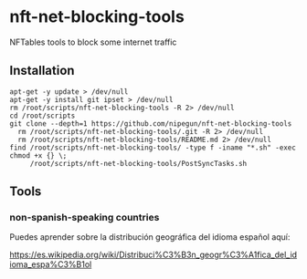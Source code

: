 # nft-net-blocking-tools

NFTables tools to block some internet traffic

## Installation

```shell
apt-get -y update > /dev/null
apt-get -y install git ipset > /dev/null
rm /root/scripts/nft-net-blocking-tools -R 2> /dev/null
cd /root/scripts
git clone --depth=1 https://github.com/nipegun/nft-net-blocking-tools
  rm /root/scripts/nft-net-blocking-tools/.git -R 2> /dev/null
  rm /root/scripts/nft-net-blocking-tools/README.md 2> /dev/null
find /root/scripts/nft-net-blocking-tools/ -type f -iname "*.sh" -exec chmod +x {} \;
     /root/scripts/nft-net-blocking-tools/PostSyncTasks.sh
```

## Tools

### non-spanish-speaking countries

Puedes aprender sobre la distribución geográfica del idioma español aquí:

https://es.wikipedia.org/wiki/Distribuci%C3%B3n_geogr%C3%A1fica_del_idioma_espa%C3%B1ol
